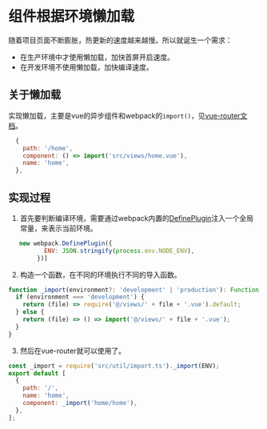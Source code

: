 # 组件根据环境懒加载
随着项目页面不断膨胀，热更新的速度越来越慢。所以就诞生一个需求：
- 在生产环境中才使用懒加载，加快首屏开启速度。
- 在开发环境不使用懒加载，加快编译速度。

## 关于懒加载
实现懒加载，主要是vue的异步组件和webpack的`import()`，见[vue-router文档](https://router.vuejs.org/zh/guide/advanced/lazy-loading.html)。
```js
  {
    path: '/home',
    component: () => import('src/views/home.vue'),
    name: 'home',
  },
```

## 实现过程
1. 首先要判断编译环境，需要通过webpack内置的[DefinePlugin](https://www.webpackjs.com/plugins/define-plugin/)注入一个全局常量，来表示当前环境。
```js
   new webpack.DefinePlugin({
          ENV: JSON.stringify(process.env.NODE_ENV),
        })]
```
2. 构造一个函数，在不同的环境执行不同的导入函数。
```js
function _import(environment?: 'development' | 'production'): Function {
  if (environment === 'development') {
    return (file) => require('@/views/' + file + '.vue').default;
  } else {
    return (file) => () => import('@/views/' + file + '.vue');
  }
}
```
3. 然后在vue-router就可以使用了。
```js
const _import = require('src/util/import.ts')._import(ENV);
export default [
  {
    path: '/',
    name: 'home',
    component: _import('home/home'),
  },
];
```